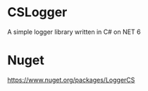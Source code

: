 # CSLogger
A simple logger library written in C# on NET 6

# Nuget
https://www.nuget.org/packages/LoggerCS
